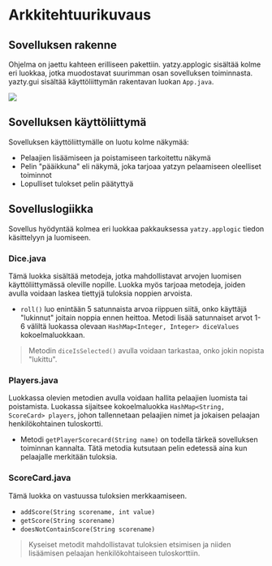 # Arkkitehtuurikuvaus
## Sovelluksen rakenne

Ohjelma on jaettu kahteen erilliseen pakettiin. yatzy.applogic sisältää kolme eri luokkaa, jotka muodostavat suurimman osan sovelluksen toiminnasta. yazty.gui sisältää käyttöliittymän rakentavan luokan `App.java`.


<img src="https://github.com/matiasonnelainen/ot-harjoitustyo/blob/master/dokumentaatio/kuvat/pakkausrakenne1.png">

## Sovelluksen käyttöliittymä

Sovelluksen käyttöliittymälle on luotu kolme näkymää:

* Pelaajien lisäämiseen ja poistamiseen tarkoitettu näkymä
* Pelin "pääikkuna" eli näkymä, joka tarjoaa yatzyn pelaamiseen oleelliset toiminnot
* Lopulliset tulokset pelin päätyttyä

## Sovelluslogiikka

Sovellus hyödyntää kolmea eri luokkaa pakkauksessa `yatzy.applogic` tiedon käsittelyyn ja luomiseen. 

### Dice.java
Tämä luokka sisältää metodeja, jotka mahdollistavat arvojen luomisen käyttöliittymässä oleville nopille. Luokka myös tarjoaa metodeja, joiden avulla voidaan laskea tiettyjä tuloksia noppien arvoista.
* `roll()` luo enintään 5 satunnaista arvoa riippuen siitä, onko käyttäjä "lukinnut" joitain noppia ennen heittoa. Metodi lisää satunnaiset arvot 1-6 väliltä luokassa olevaan `HashMap<Integer, Integer> diceValues` kokoelmaluokkaan.
> Metodin `diceIsSelected()` avulla voidaan tarkastaa, onko jokin nopista "lukittu".

### Players.java
Luokkassa olevien metodien avulla voidaan hallita pelaajien luomista tai poistamista. Luokassa sijaitsee kokoelmaluokka `HashMap<String, ScoreCard> players`, johon tallennetaan pelaajien nimet ja jokaisen pelaajan henkilökohtainen tuloskortti.
* Metodi `getPlayerScorecard(String name)` on todella tärkeä sovelluksen toiminnan kannalta. Tätä metodia kutsutaan pelin edetessä aina kun pelaajalle merkitään tuloksia.

### ScoreCard.java 

Tämä luokka on vastuussa tuloksien merkkaamiseen.
* `addScore(String scorename, int value)`
* `getScore(String scorename)`
* `doesNotContainScore(String scorename)` 

> Kyseiset metodit mahdollistavat tuloksien etsimisen ja niiden lisäämisen pelaajan henkilökohtaiseen tuloskorttiin.
